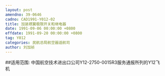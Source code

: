 ```yaml
---
layout: post
amendno: 39-0646
cadno: CAD1991-Y012-02
title: 加装襟翼极限开关和继电器
date: 1991-09-06 00:00:00 +0800
effdate: 1991-09-20 00:00:00 +0800
tag: Y012
categories: 民航总局航空器适航司
author: 刘加祯
---
```


##适用范围:
中国航空技术进出口公司Y12-2750-0015R3服务通报所列的Y12飞机

